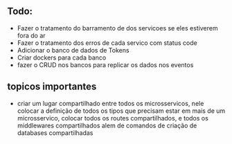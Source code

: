 ## Todo:

* Fazer o tratamento do barramento de dos servicoes se eles estiverem fora do ar
* Fazer o tratamento dos erros de cada servico com status code
* Adicionar o banco de dados de Tokens
* Criar dockers para cada banco
* fazer o CRUD nos bancos para replicar os dados nos eventos

## topicos importantes
* criar um lugar compartilhado entre todos os microsservicos, nele colocar a definição de todos os tipos que precisam estar em mais de um microsservico, colocar todos os routes compartilhados, e todos os middlewares compartilhados alem de comandos de criação de databases compartilhadas 
  
